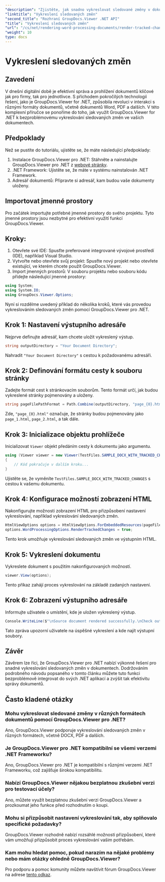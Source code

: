 ```yaml
---
"description": "Zjistěte, jak snadno vykreslovat sledované změny v dokumentech pomocí GroupDocs.Viewer pro .NET. Zvyšte efektivitu správy dokumentů."
"linktitle": "Vykreslení sledovaných změn"
"second_title": "Rozhraní GroupDocs.Viewer .NET API"
"title": "Vykreslení sledovaných změn"
"url": "/cs/net/rendering-word-processing-documents/render-tracked-changes/"
"weight": 10
type: docs
---
```

# Vykreslení sledovaných změn

## Zavedení
V dnešní digitální době je efektivní správa a prohlížení dokumentů klíčové jak pro firmy, tak pro jednotlivce. S příchodem pokročilých technologií řešení, jako je GroupDocs.Viewer for .NET, způsobila revoluci v interakci s různými formáty dokumentů, včetně dokumentů Word, PDF a dalších. V této komplexní příručce se ponoříme do toho, jak využít GroupDocs.Viewer for .NET k bezproblémovému vykreslování sledovaných změn ve vašich dokumentech.
## Předpoklady
Než se pustíte do tutoriálu, ujistěte se, že máte následující předpoklady:
1. Instalace GroupDocs.Viewer pro .NET: Stáhněte a nainstalujte GroupDocs.Viewer pro .NET z [webové stránky](https://releases.groupdocs.com/viewer/net/).
2. .NET Framework: Ujistěte se, že máte v systému nainstalován .NET Framework.
3. Adresář dokumentů: Připravte si adresář, kam budou vaše dokumenty uloženy.

## Importovat jmenné prostory
Pro začátek importujte potřebné jmenné prostory do svého projektu. Tyto jmenné prostory jsou nezbytné pro efektivní využití funkcí GroupDocs.Viewer.
## Kroky:
1. Otevřete své IDE: Spusťte preferované integrované vývojové prostředí (IDE), například Visual Studio.
2. Vytvořte nebo otevřete svůj projekt: Spusťte nový projekt nebo otevřete existující, ve kterém chcete použít GroupDocs.Viewer.
3. Import jmenných prostorů: V souboru projektu nebo souboru kódu přidejte následující jmenné prostory:
```csharp
using System;
using System.IO;
using GroupDocs.Viewer.Options;
```

Nyní si rozdělme uvedený příklad do několika kroků, které vás provedou vykreslováním sledovaných změn pomocí GroupDocs.Viewer pro .NET.
## Krok 1: Nastavení výstupního adresáře
Nejprve definujte adresář, kam chcete uložit vykreslený výstup.
```csharp
string outputDirectory = "Your Document Directory";
```
Nahradit `"Your Document Directory"` s cestou k požadovanému adresáři.
## Krok 2: Definování formátu cesty k souboru stránky
Zadejte formát cest k stránkovacím souborům. Tento formát určí, jak budou vykreslené stránky pojmenovány a uloženy.
```csharp
string pageFilePathFormat = Path.Combine(outputDirectory, "page_{0}.html");
```
Zde, `"page_{0}.html"` označuje, že stránky budou pojmenovány jako `page_1.html`, `page_2.html`, a tak dále.
## Krok 3: Inicializace objektu prohlížeče
Inicializovat `Viewer` objekt předáním cesty k dokumentu jako argumentu.
```csharp
using (Viewer viewer = new Viewer(TestFiles.SAMPLE_DOCX_WITH_TRACKED_CHANGES))
{
    // Kód pokračuje v dalším kroku...
}
```
Ujistěte se, že vyměníte `TestFiles.SAMPLE_DOCX_WITH_TRACKED_CHANGES` s cestou k vašemu dokumentu.
## Krok 4: Konfigurace možností zobrazení HTML
Nakonfigurujte možnosti zobrazení HTML pro přizpůsobení nastavení vykreslování, například vykreslování sledovaných změn.
```csharp
HtmlViewOptions options = HtmlViewOptions.ForEmbeddedResources(pageFilePathFormat);
options.WordProcessingOptions.RenderTrackedChanges = true;
```
Tento krok umožňuje vykreslování sledovaných změn ve výstupním HTML.
## Krok 5: Vykreslení dokumentu
Vykreslete dokument s použitím nakonfigurovaných možností.
```csharp
viewer.View(options);
```
Tento příkaz zahájí proces vykreslování na základě zadaných nastavení.
## Krok 6: Zobrazení výstupního adresáře
Informujte uživatele o umístění, kde je uložen vykreslený výstup.
```csharp
Console.WriteLine($"\nSource document rendered successfully.\nCheck output in {outputDirectory}.");
```
Tato zpráva upozorní uživatele na úspěšné vykreslení a kde najít výstupní soubory.

## Závěr
Závěrem lze říci, že GroupDocs.Viewer pro .NET nabízí výkonné řešení pro snadné vykreslování sledovaných změn v dokumentech. Dodržováním podrobného návodu popsaného v tomto článku můžete tuto funkci bezproblémově integrovat do svých .NET aplikací a zvýšit tak efektivitu správy dokumentů.
## Často kladené otázky
### Mohu vykreslovat sledované změny v různých formátech dokumentů pomocí GroupDocs.Viewer pro .NET?
Ano, GroupDocs.Viewer podporuje vykreslování sledovaných změn v různých formátech, včetně DOCX, PDF a dalších.
### Je GroupDocs.Viewer pro .NET kompatibilní se všemi verzemi .NET Frameworku?
Ano, GroupDocs.Viewer pro .NET je kompatibilní s různými verzemi .NET Frameworku, což zajišťuje širokou kompatibilitu.
### Nabízí GroupDocs.Viewer nějakou bezplatnou zkušební verzi pro testovací účely?
Ano, můžete využít bezplatnou zkušební verzi GroupDocs.Viewer a prozkoumat jeho funkce před rozhodnutím o koupi.
### Mohu si přizpůsobit nastavení vykreslování tak, aby splňovalo specifické požadavky?
GroupDocs.Viewer rozhodně nabízí rozsáhlé možnosti přizpůsobení, které vám umožňují přizpůsobit proces vykreslování vašim potřebám.
### Kam mohu hledat pomoc, pokud narazím na nějaké problémy nebo mám otázky ohledně GroupDocs.Viewer?
Pro podporu a pomoc komunity můžete navštívit fórum GroupDocs.Viewer na adrese [tento odkaz](https://forum.groupdocs.com/c/viewer/9).